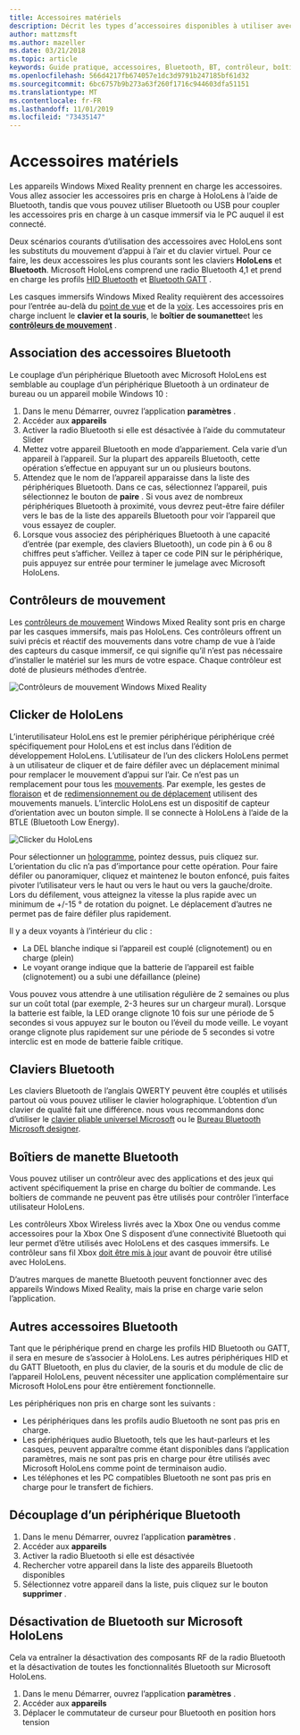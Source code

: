 ```yaml
---
title: Accessoires matériels
description: Décrit les types d’accessoires disponibles à utiliser avec HoloLens et Windows Mixed Reality et comment les configurer.
author: mattzmsft
ms.author: mazeller
ms.date: 03/21/2018
ms.topic: article
keywords: Guide pratique, accessoires, Bluetooth, BT, contrôleur, boîtier de commande, cliquez sur Xbox
ms.openlocfilehash: 566d4217fb674057e1dc3d9791b247185bf61d32
ms.sourcegitcommit: 6bc6757b9b273a63f260f1716c944603dfa51151
ms.translationtype: MT
ms.contentlocale: fr-FR
ms.lasthandoff: 11/01/2019
ms.locfileid: "73435147"
---
```

# <a name="hardware-accessories"></a>Accessoires matériels

Les appareils Windows Mixed Reality prennent en charge les accessoires. Vous allez associer les accessoires pris en charge à HoloLens à l’aide de Bluetooth, tandis que vous pouvez utiliser Bluetooth ou USB pour coupler les accessoires pris en charge à un casque immersif via le PC auquel il est connecté.

Deux scénarios courants d’utilisation des accessoires avec HoloLens sont les substituts du mouvement d’appui à l’air et du clavier virtuel. Pour ce faire, les deux accessoires les plus courants sont les claviers **HoloLens** et **Bluetooth**. Microsoft HoloLens comprend une radio Bluetooth 4,1 et prend en charge les profils [HID Bluetooth](https://en.wikipedia.org/wiki/List_of_Bluetooth_profiles#Human_Interface_Device_Profile_.28HID.29) et [Bluetooth GATT](https://en.wikipedia.org/wiki/List_of_Bluetooth_profiles#Generic_Attribute_Profile_.28GATT.29) .

Les casques immersifs Windows Mixed Reality requièrent des accessoires pour l’entrée au-delà du [point de vue](gaze-and-commit.md) et de la [voix](voice-input.md). Les accessoires pris en charge incluent le **clavier et la souris**, le **boîtier de soumanette**et les **[contrôleurs de mouvement](motion-controllers.md)** .

## <a name="pairing-bluetooth-accessories"></a>Association des accessoires Bluetooth

Le couplage d’un périphérique Bluetooth avec Microsoft HoloLens est semblable au couplage d’un périphérique Bluetooth à un ordinateur de bureau ou un appareil mobile Windows 10 :
1. Dans le menu Démarrer, ouvrez l’application **paramètres** .
2. Accéder aux **appareils**
3. Activer la radio Bluetooth si elle est désactivée à l’aide du commutateur Slider
4. Mettez votre appareil Bluetooth en mode d’appariement. Cela varie d’un appareil à l’appareil. Sur la plupart des appareils Bluetooth, cette opération s’effectue en appuyant sur un ou plusieurs boutons.
5. Attendez que le nom de l’appareil apparaisse dans la liste des périphériques Bluetooth. Dans ce cas, sélectionnez l’appareil, puis sélectionnez le bouton de **paire** . Si vous avez de nombreux périphériques Bluetooth à proximité, vous devrez peut-être faire défiler vers le bas de la liste des appareils Bluetooth pour voir l’appareil que vous essayez de coupler.
6. Lorsque vous associez des périphériques Bluetooth à une capacité d’entrée (par exemple, des claviers Bluetooth), un code pin à 6 ou 8 chiffres peut s’afficher. Veillez à taper ce code PIN sur le périphérique, puis appuyez sur entrée pour terminer le jumelage avec Microsoft HoloLens.

## <a name="motion-controllers"></a>Contrôleurs de mouvement

Les [contrôleurs de mouvement](motion-controllers.md) Windows Mixed Reality sont pris en charge par les casques immersifs, mais pas HoloLens. Ces contrôleurs offrent un suivi précis et réactif des mouvements dans votre champ de vue à l’aide des capteurs du casque immersif, ce qui signifie qu’il n’est pas nécessaire d’installer le matériel sur les murs de votre espace. Chaque contrôleur est doté de plusieurs méthodes d’entrée.

![Contrôleurs de mouvement Windows Mixed Reality](images/winmr-ck-1080x1080-350px.jpg)

## <a name="hololens-clicker"></a>Clicker de HoloLens

L’interutilisateur HoloLens est le premier périphérique périphérique créé spécifiquement pour HoloLens et est inclus dans l’édition de développement HoloLens. L’utilisateur de l’un des clickers HoloLens permet à un utilisateur de cliquer et de faire défiler avec un déplacement minimal pour remplacer le mouvement d’appui sur l’air. Ce n’est pas un remplacement pour tous les [mouvements](gaze-and-commit.md#composite-gestures). Par exemple, les gestes de [floraison](system-gesture.md#bloom) et de [redimensionnement ou de déplacement](gaze-and-commit.md#composite-gestures) utilisent des mouvements manuels. L’interclic HoloLens est un dispositif de capteur d’orientation avec un bouton simple. Il se connecte à HoloLens à l’aide de la BTLE (Bluetooth Low Energy).

![Clicker du HoloLens](images/hololens-clicker-500px.jpg)

Pour sélectionner un [hologramme](hologram.md), pointez dessus, puis cliquez sur. L’orientation du clic n’a pas d’importance pour cette opération. Pour faire défiler ou panoramiquer, cliquez et maintenez le bouton enfoncé, puis faites pivoter l’utilisateur vers le haut ou vers le haut ou vers la gauche/droite. Lors du défilement, vous atteignez la vitesse la plus rapide avec un minimum de +/-15 ° de rotation du poignet. Le déplacement d’autres ne permet pas de faire défiler plus rapidement.

Il y a deux voyants à l’intérieur du clic :
* La DEL blanche indique si l’appareil est couplé (clignotement) ou en charge (plein)
* Le voyant orange indique que la batterie de l’appareil est faible (clignotement) ou a subi une défaillance (pleine)

Vous pouvez vous attendre à une utilisation régulière de 2 semaines ou plus sur un coût total (par exemple, 2-3 heures sur un chargeur mural). Lorsque la batterie est faible, la LED orange clignote 10 fois sur une période de 5 secondes si vous appuyez sur le bouton ou l’éveil du mode veille. Le voyant orange clignote plus rapidement sur une période de 5 secondes si votre interclic est en mode de batterie faible critique.

## <a name="bluetooth-keyboards"></a>Claviers Bluetooth

Les claviers Bluetooth de l’anglais QWERTY peuvent être couplés et utilisés partout où vous pouvez utiliser le clavier holographique. L’obtention d’un clavier de qualité fait une différence. nous vous recommandons donc d’utiliser le [clavier pliable universel Microsoft](https://www.microsoft.com/accessories/products/keyboards/universal-foldable-keyboard/gu5-00001) ou le [Bureau Bluetooth Microsoft designer](https://www.microsoft.com/accessories/products/keyboards/designer-bluetooth-desktop/7n9-00001).

## <a name="bluetooth-gamepads"></a>Boîtiers de manette Bluetooth

Vous pouvez utiliser un contrôleur avec des applications et des jeux qui activent spécifiquement la prise en charge du boîtier de commande. Les boîtiers de commande ne peuvent pas être utilisés pour contrôler l’interface utilisateur HoloLens.

Les contrôleurs Xbox Wireless livrés avec la Xbox One ou vendus comme accessoires pour la Xbox One S disposent d’une connectivité Bluetooth qui leur permet d’être utilisés avec HoloLens et des casques immersifs. Le contrôleur sans fil Xbox [doit être mis à jour](https://support.xbox.com/xbox-one/accessories/update-controller-for-stereo-headset-adapter) avant de pouvoir être utilisé avec HoloLens.

D’autres marques de manette Bluetooth peuvent fonctionner avec des appareils Windows Mixed Reality, mais la prise en charge varie selon l’application.

## <a name="other-bluetooth-accessories"></a>Autres accessoires Bluetooth

Tant que le périphérique prend en charge les profils HID Bluetooth ou GATT, il sera en mesure de s’associer à HoloLens. Les autres périphériques HID et du GATT Bluetooth, en plus du clavier, de la souris et du module de clic de l’appareil HoloLens, peuvent nécessiter une application complémentaire sur Microsoft HoloLens pour être entièrement fonctionnelle.

Les périphériques non pris en charge sont les suivants :
* Les périphériques dans les profils audio Bluetooth ne sont pas pris en charge.
* Les périphériques audio Bluetooth, tels que les haut-parleurs et les casques, peuvent apparaître comme étant disponibles dans l’application paramètres, mais ne sont pas pris en charge pour être utilisés avec Microsoft HoloLens comme point de terminaison audio.
* Les téléphones et les PC compatibles Bluetooth ne sont pas pris en charge pour le transfert de fichiers.

## <a name="unpairing-a-bluetooth-peripheral"></a>Découplage d’un périphérique Bluetooth
1. Dans le menu Démarrer, ouvrez l’application **paramètres** .
2. Accéder aux **appareils**
3. Activer la radio Bluetooth si elle est désactivée
4. Rechercher votre appareil dans la liste des appareils Bluetooth disponibles
5. Sélectionnez votre appareil dans la liste, puis cliquez sur le bouton **supprimer** .

## <a name="disabling-bluetooth-on-microsoft-hololens"></a>Désactivation de Bluetooth sur Microsoft HoloLens

Cela va entraîner la désactivation des composants RF de la radio Bluetooth et la désactivation de toutes les fonctionnalités Bluetooth sur Microsoft HoloLens.
1. Dans le menu Démarrer, ouvrez l’application **paramètres** .
2. Accéder aux **appareils**
3. Déplacer le commutateur de curseur pour Bluetooth en position hors tension
